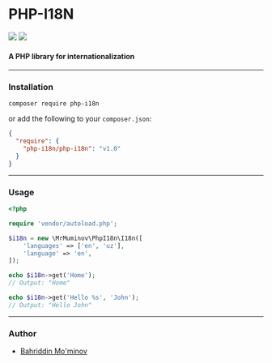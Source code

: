 # PHP-I18N
![](https://api.codiga.io/project/30445/score/svg)
![](https://api.codiga.io/project/30445/status/svg)
#### A PHP library for internationalization

---
### Installation
```shell
composer require php-i18n
```
or add the following to your `composer.json`:
```json
{
  "require": {
    "php-i18n/php-i18n": "v1.0"
  }
}
```

---

### Usage
```php
<?php

require 'vendor/autoload.php';

$i18n = new \MrMuminov\PhpI18n\I18n([
    'languages' => ['en', 'uz'],
    'language' => 'en',
]);

echo $i18n->get('Home');
// Output: "Home"

echo $i18n->get('Hello %s', 'John');
// Output: "Hello John"
```


---

### Author
- [Bahriddin Mo'minov](https://github.com/mrmuminov)


